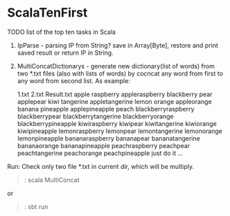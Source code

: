 # ScalaTenFirst

TODO list of the top ten tasks in Scala

1. IpParse - parsing IP from String? save in Array[Byte], restore and print saved result or return IP in String.

2. MultiConcatDictionarys - generate new dictionary(list of words) from two *.txt files (also with lists of words) by cocncat any word from first to any word from second list. As example: 

	1.txt		2.txt		Result.txt
	apple		raspberry 	appleraspberry
	blackberry	pear		applepear
	kiwi		tangerine 	appletangerine
	lemon		orange		appleorange
	banana		pineapple	applepineapple
	peach				blackberryraspberry
					blackberrypear
					blackberrytangerine
					blackberryorange
					blackberrypineapple
					kiwiraspberry
					kiwipear
					kiwitangerine
					kiwiorange
					kiwipineapple
					lemonraspberry
					lemonpear
					lemontangerine
					lemonorange
					lemonpineapple
					bananaraspberry
					bananapear
					bananatangerine
					bananaorange
					bananapineapple
					peachraspberry
					peachpear
					peachtangerine
					peachorange
					peachpineapple
just do it ...

Run: Check only two file *.txt in current dir, which will be multiply.
>: scala MultiConcat 

or
>: sbt run